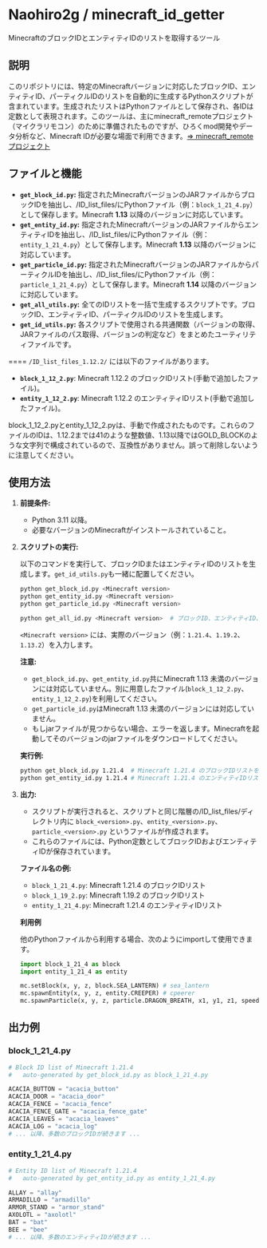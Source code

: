# Naohiro2g / minecraft_id_getter

MinecraftのブロックIDとエンティティIDのリストを取得するツール

## 説明

このリポジトリには、特定のMinecraftバージョンに対応したブロックID、エンティティID、パーティクルIDのリストを自動的に生成するPythonスクリプトが含まれています。生成されたリストはPythonファイルとして保存され、各IDは定数として表現されます。このツールは、主にminecraft_remoteプロジェクト（マイクラリモコン）のために準備されたものですが、ひろくmod開発やデータ分析など、Minecraft IDが必要な場面で利用できます。[=> minecraft_remoteプロジェクト](https://github.com/Naohiro2g/minecraft_remote/README_ja.md)

## ファイルと機能

- **`get_block_id.py`:**
  指定されたMinecraftバージョンのJARファイルからブロックIDを抽出し、/ID_list_files/にPythonファイル（例：`block_1_21_4.py`）として保存します。Minecraft **1.13** 以降のバージョンに対応しています。
- **`get_entity_id.py`:**
  指定されたMinecraftバージョンのJARファイルからエンティティIDを抽出し、/ID_list_files/にPythonファイル（例：`entity_1_21_4.py`）として保存します。Minecraft **1.13** 以降のバージョンに対応しています。
- **`get_particle_id.py`:**
  指定されたMinecraftバージョンのJARファイルからパーティクルIDを抽出し、/ID_list_files/にPythonファイル（例：`particle_1_21_4.py`）として保存します。Minecraft **1.14** 以降のバージョンに対応しています。
- **`get_all_utils.py`:**
  全てのIDリストを一括で生成するスクリプトです。ブロックID、エンティティID、パーティクルIDのリストを生成します。
- **`get_id_utils.py`:**
  各スクリプトで使用される共通関数（バージョンの取得、JARファイルのパス取得、バージョンの判定など）をまとめたユーティリティファイルです。

==== `/ID_list_files_1.12.2/` には以下のファイルがあります。

- **`block_1_12_2.py`**: Minecraft 1.12.2 のブロックIDリスト(手動で追加したファイル)。
- **`entity_1_12_2.py`**: Minecraft 1.12.2 のエンティティIDリスト(手動で追加したファイル)。

block_1_12_2.pyとentity_1_12_2.pyは、手動で作成されたものです。これらのファイルのIDは、1.12.2までは41のような整数値、1.13以降ではGOLD_BLOCKのような文字列で構成されているので、互換性がありません。誤って削除しないように注意してください。

## 使用方法

1. **前提条件:**
    - Python 3.11 以降。
    - 必要なバージョンのMinecraftがインストールされていること。

2. **スクリプトの実行:**

    以下のコマンドを実行して、ブロックIDまたはエンティティIDのリストを生成します。`get_id_utils.py`も一緒に配置してください。

    ```bash
    python get_block_id.py <Minecraft version>
    python get_entity_id.py <Minecraft version>
    python get_particle_id.py <Minecraft version>

    python get_all_id.py <Minecraft version>  # ブロックID、エンティティID、パーティクルIDのリストを一括で生成

    ```

    `<Minecraft version>` には、実際のバージョン（例：`1.21.4`、`1.19.2`、`1.13.2`）を入力します。

    **注意:**
    - `get_block_id.py`、`get_entity_id.py`共にMinecraft 1.13 未満のバージョンには対応していません。別に用意したファイル(`block_1_12_2.py`、`entity_1_12_2.py`)を利用してください。
    - `get_particle_id.py`はMinecraft 1.13 未満のバージョンには対応していません。
    - もしjarファイルが見つからない場合、エラーを返します。Minecraftを起動してそのバージョンのjarファイルをダウンロードしてください。

    **実行例:**

    ```bash
    python get_block_id.py 1.21.4  # Minecraft 1.21.4 のブロックIDリストを生成
    python get_entity_id.py 1.21.4 # Minecraft 1.21.4 のエンティティIDリストを生成
    ```

3. **出力:**

    - スクリプトが実行されると、スクリプトと同じ階層の/ID_list_files/ディレクトリ内に `block_<version>.py`、`entity_<version>.py`、`particle_<version>.py` というファイルが作成されます。
    - これらのファイルには、Python定数としてブロックIDおよびエンティティIDが保存されています。

    **ファイル名の例:**

    - `block_1_21_4.py`: Minecraft 1.21.4 のブロックIDリスト
    - `block_1_19_2.py`: Minecraft 1.19.2 のブロックIDリスト
    - `entity_1_21_4.py`: Minecraft 1.21.4 のエンティティIDリスト

    **利用例**

    他のPythonファイルから利用する場合、次のようにimportして使用できます。

    ```python
    import block_1_21_4 as block
    import entity_1_21_4 as entity

    mc.setBlock(x, y, z, block.SEA_LANTERN) # sea_lantern
    mc.spawnEntity(x, y, z, entity.CREEPER) # cpeerer
    mc.spawnParticle(x, y, z, particle.DRAGON_BREATH, x1, y1, z1, speed, count) # dragon_breath
    ```

## 出力例

### block_1_21_4.py

```python
# Block ID list of Minecraft 1.21.4
#   auto-generated by get_block_id.py as block_1_21_4.py

ACACIA_BUTTON = "acacia_button"
ACACIA_DOOR = "acacia_door"
ACACIA_FENCE = "acacia_fence"
ACACIA_FENCE_GATE = "acacia_fence_gate"
ACACIA_LEAVES = "acacia_leaves"
ACACIA_LOG = "acacia_log"
# ... 以降、多数のブロックIDが続きます ...
```

### entity_1_21_4.py

```python
# Entity ID list of Minecraft 1.21.4
#   auto-generated by get_entity_id.py as entity_1_21_4.py

ALLAY = "allay"
ARMADILLO = "armadillo"
ARMOR_STAND = "armor_stand"
AXOLOTL = "axolotl"
BAT = "bat"
BEE = "bee"
# ... 以降、多数のエンティティIDが続きます ...
```
